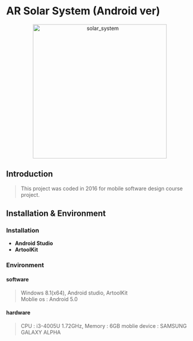 # AR Solar System (Android ver)  
  
  
<p align="center">
    <img src="images/solar_system.gif" width="360" alt="solar_system" /><br>
</p>
  
  
## Introduction  
  
  
>This project was coded in 2016 for mobile software design course project.  
  
  
## Installation & Environment  
  
### Installation
 
* __Android Studio__  
* __ArtoolKit__  
  
    
### Environment  
  
#### software  
  
>Windows 8.1(x64), Android studio, ArtoolKit  
>Moblie os : Android 5.0

#### hardware  
  
>CPU : i3-4005U 1.72GHz, Memory : 6GB
>moblie device : SAMSUNG GALAXY ALPHA  
